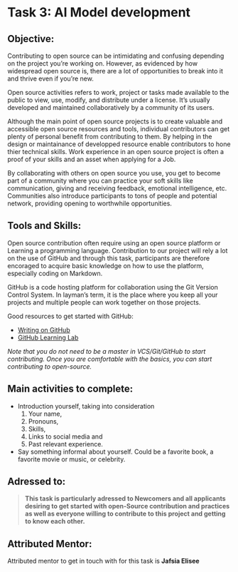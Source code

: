 # Task 3: AI Model development

## Objective:  

Contributing to open source can be intimidating and confusing depending on the project you’re working on.
However, as evidenced by how widespread open source is, there are a lot of opportunities to break into it and thrive even if you’re new. 

Open source activities refers to work, project or tasks made available to the public to view, 
use, modify, and distribute under a license. It’s usually developed and maintained collaboratively by a community of its users. 

Although the main point of  open source projects is to create valuable and accessible open source resources and tools, 
individual contributors can get plenty of personal benefit from contributing to them. By helping in the design or maintainance of developped resource enable contributors to hone thier technical skills. Work experience in an open source project is often a proof of your skills and an asset when applying for a Job. 

By collaborating with others on open source you use, you get to become part of a 
community where you can practice your soft skills like communication, giving and receiving feedback, 
emotional intelligence, etc. Communities also introduce participants to tons of people and potential network,
providing opening to worthwhile opportunities.

## Tools and Skills: 
Open source contribution often require using an open source platform or Learning a programming language. 
Contribution to our project will rely a lot on the use of GitHub and through this task, participants are therefore encoraged to acquire basic knowledge on how to use the platform, especially coding on Markdown.

GitHub is a code hosting platform for collaboration using the Git Version Control System. In layman’s term, it is the place where you keep all your projects and multiple people can work together on those projects.

Good resources to get started with GitHub:
- [Writing on GitHub](https://docs.github.com/en/github/writing-on-github/getting-started-with-writing-and-formatting-on-github/basic-writing-and-formatting-syntax#links)
- [GitHub Learning Lab](https://lab.github.com/)

_Note that you do not need to be a master in VCS/Git/GitHub to start contributing. 
Once you are comfortable with the basics, you can start contributing to open-source._

## Main activities to complete: 
- Introduction yourself, taking into consideration
  1. Your name,
  2. Pronouns,
  3. Skills,
  4. Links to social media  and
  5. Past relevant experience.
- Say something informal about yourself. Could be a favorite book, a favorite movie or music, or celebrity.

## Adressed to:
>**This task is particularly adressed to Newcomers and all applicants desiring to get started with open-Source contribution and practices as well as everyone willing to contribute to this project and getting to know each other.**

## Attributed Mentor:
Attributed mentor to get in touch with for this task is **Jafsia Elisee**


